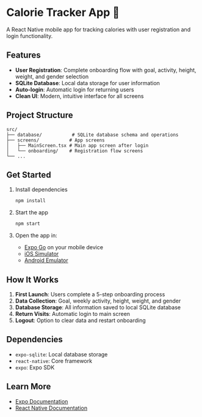 # Calorie Tracker App 🍎

A React Native mobile app for tracking calories with user registration and login functionality.

## Features

- **User Registration**: Complete onboarding flow with goal, activity, height, weight, and gender selection
- **SQLite Database**: Local data storage for user information
- **Auto-login**: Automatic login for returning users
- **Clean UI**: Modern, intuitive interface for all screens

## Project Structure

```
src/
├── database/           # SQLite database schema and operations
├── screens/           # App screens
│   ├── MainScreen.tsx # Main app screen after login
│   └── onboarding/    # Registration flow screens
└── ...
```

## Get Started

1. Install dependencies

   ```bash
   npm install
   ```

2. Start the app

   ```bash
   npm start
   ```

3. Open the app in:
   - [Expo Go](https://expo.dev/go) on your mobile device
   - [iOS Simulator](https://docs.expo.dev/workflow/ios-simulator/)
   - [Android Emulator](https://docs.expo.dev/workflow/android-studio-emulator/)

## How It Works

1. **First Launch**: Users complete a 5-step onboarding process
2. **Data Collection**: Goal, weekly activity, height, weight, and gender
3. **Database Storage**: All information saved to local SQLite database
4. **Return Visits**: Automatic login to main screen
5. **Logout**: Option to clear data and restart onboarding

## Dependencies

- `expo-sqlite`: Local database storage
- `react-native`: Core framework
- `expo`: Expo SDK

## Learn More

- [Expo Documentation](https://docs.expo.dev/)
- [React Native Documentation](https://reactnative.dev/)
